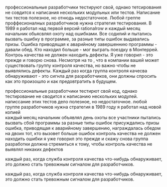 
профессиональные разработчики тестируют свой, однако тетсирования не совдится к написания нескольких модульных или тестов.
Написание тих тестов полезное, но отнюдь недостаточное. Любой греппе проффесионалных разработчиков нужна стратегия тестирования. В 1989 я работал над первой версий rationalrow и каждый месяц начальник обьясвлял охоту над ошибками. Все содилий и пытались вызвать ошибку в программе, за разные типы ошибок  выдавались призы. Ошибка приводящая к аварийному завершеннию программы - давали обед. Кто находил больше - мог выграть поездку в Монтеррей. Контроь качества не должен находить дефекты. Я уже говорил - это прежде и говорю снова. Несмотря на то , что в компании вашей может существовать группу контроля качества, но важно чтобы не выявлялись дефекты. Каждый раз когда группа контроля качесва обнаруживают - это сигнла для разработчиков, они должны спросить как это произошло и как предовтратить в будущем.

профессиональные разработчики тестирют свой код, однако тестирование не сводится к написанию нескольких модулей.
написсание этих тестов дело полезное, но недостаточное. любой группе разработчиков нужна стратегия
в 1989 году я работал над новой копией  
каждый месяц начальник объявлял день охоты
все участники пытались вызвать сбой программы
за разные типы ошибок присуждались призы
ошибка, приводящая к аварийному завершению, награждалась обедом на двоих
тот, кто вызовет больше ошибок
контроль качества не должен находить ошибки
я уже говорил это прежде и скажу снова
группа разработки должна стремиться к тому, чтобы контроль качества не выявлял никаких дефектов

каждый раз, когда служба контроля качества что-нибудь обнаруживает, это должно стать тревожным сигналом для разработчиков. 

каждый раз, когда служба контроля качества что-нибудь обнаруживает, это должно стать тревожным сигналом для разработчиков. 

